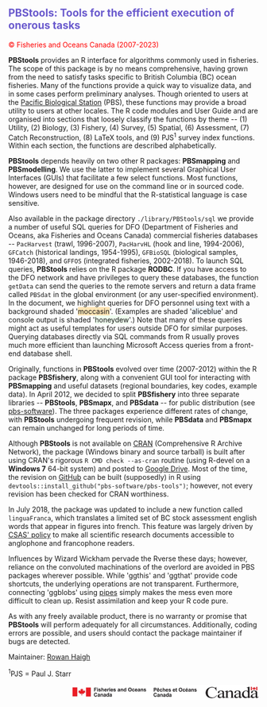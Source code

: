 ## <font color="#6A5ACD">PBStools: Tools for the efficient execution of onerous tasks</font> ##

<font color="red">&copy; Fisheries and Oceans Canada (2007-2023)</font>

**PBStools** provides an R interface for algorithms commonly used in fisheries. The scope of this package is by no means comprehensive, having grown from the need to satisfy tasks specific to British Columbia (BC) ocean fisheries. Many of the functions provide a quick way to visualize data, and in some cases perform preliminary analyses. Though oriented to users at the <a href="http://www.pac.dfo-mpo.gc.ca/science/facilities-installations/index-eng.html#pbs">Pacific Biological Station</a> (PBS), these functions may provide a broad utility to users at other locales. The R code modules and User Guide and are organised into sections that loosely classify the functions by theme -- (1) Utility, (2) Biology, (3) Fishery, (4) Survey, (5) Spatial, (6) Assessment, (7) Catch Reconstruction, (8) LaTeX tools, and (9) PJS<sup>1</sup> survey index functions. Within each section, the functions are described alphabetically.

**PBStools** depends heavily on two other R packages: **PBSmapping** and **PBSmodelling**. We use the latter to implement several Graphical User Interfaces (GUIs) that facilitate a few select functions. Most functions, however, are designed for use on the command line or in sourced code. Windows users need to be mindful that the R-statistical language is case sensitive. 

Also available in the package directory `./library/PBStools/sql` we provide a number of useful SQL queries for DFO (Department of Fisheries and Oceans, aka Fisheries and Oceans Canada) commercial fisheries databases -- `PacHarvest` (trawl, 1996-2007), `PacHarvHL` (hook and line, 1994-2006), `GFCatch` (historical landings, 1954-1995), `GFBioSQL` (biological samples, 1946-2018), and `GFFOS` (integrated fisheries, 2002-2018). To launch SQL queries, **PBStools** relies on the R package **RODBC**. If you have access to the DFO network and have privileges to query these databases, the function `getData` can send the queries to the remote servers and return a data frame called `PBSdat` in the global environment (or any user-specified environment). In the document, we highlight queries for DFO personnel using text with a background shaded '<span style="background-color:  #FFE4B5">moccasin</span>'. (Examples are shaded '<span style="background-color:  #F0F8FF">aliceblue</span>' and console output is shaded '<span style="background-color:  #F0FFF0">honeydew</span>'.) Note that many of these queries might act as useful templates for users outside DFO for similar purposes. Querying databases directly via SQL commands from R usually proves much more efficient than launching Microsoft Access queries from a front-end database shell. 

Originally, functions in **PBStools** evolved over time (2007-2012) within the R package **PBSfishery**, along with a convenient GUI tool for interacting with **PBSmapping** and useful datasets (regional boundaries, key codes, example data). In April 2012, we decided to split **PBSfishery** into three separate libraries -- **PBStools**, **PBSmapx**, and **PBSdata** -- for public distribution (see <a href="https://github.com/pbs-software">pbs-software</a>). The three packages experience different rates of change, with **PBStools** undergoing frequent revision, while **PBSdata** and **PBSmapx** can remain unchanged for long periods of time.

Although **PBStools** is not available on <a href="https://cran.r-project.org/">CRAN</a> (Comprehensive R Archive Network), the package (Windows binary and source tarball) is built after using CRAN's rigorous `R CMD check --as-cran` routine (using R-devel on a **Windows 7** 64-bit system) and posted to <a href="https://drive.google.com/drive/folders/0B2Bkic2Qu5LGOGx1WkRySVYxNFU?usp=sharing">Google Drive</a>. Most of the time, the revision on <a href="https://github.com/pbs-software/pbs-tools">GitHub</a> can be built (supposedly) in R using `devtools::install_github("pbs-software/pbs-tools")`; however, not every revision has been checked for CRAN worthiness.

In July 2018, the package was updated to include a new function called `linguaFranca`, which translates a limited set of BC stock assessment english words that appear in figures into french. This feature was largely driven by <a href="https://web.archive.org/web/20190926104614/http://www.dfo-mpo.gc.ca/csas-sccs/process-processus/translation-traduction-eng.html">CSAS' policy</a> to make all scientific research documents accessible to anglophone and francophone readers.

Influences by Wizard Wickham pervade the Rverse these days; however, reliance on the convoluted machinations of the overlord are avoided in PBS packages wherever possible. While 'ggthis' and 'ggthat' provide code shortcuts, the underlying operations are not transparent. Furthermore, connecting 'ggblobs' using <a href="https://www.fromthebottomoftheheap.net/2015/06/03/my-aversion-to-pipes/">pipes</a> simply makes the mess even more difficult to clean up. Resist assimilation and keep your R code pure. 

As with any freely available product, there is no warranty or promise that **PBStools** will perform adequately for all circumstances. Additionally, coding errors are possible, and users should contact the package maintainer if bugs are detected.

Maintainer: <a href="mailto:rowan.haigh@dfo-mpo.gc.ca">Rowan Haigh</a>

<sup>1</sup>PJS = Paul J. Starr

<p align="right"><img src="DFOlogo_small.jpg" alt="DFO logo" style="height:30px;"></p> 

